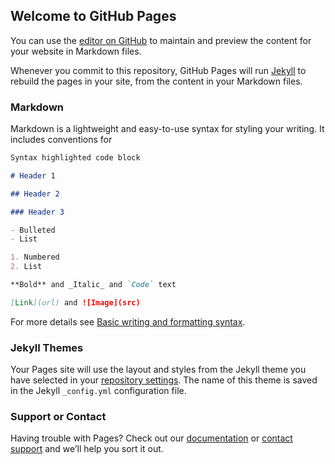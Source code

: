 ## Welcome to GitHub Pages

You can use the [editor on GitHub](https://github.com/nextpart/spl-manager/edit/main/docs/index.md)
to maintain and preview the content for your website in Markdown files.

Whenever you commit to this repository, GitHub Pages will run [Jekyll](https://jekyllrb.com/) to
rebuild the pages in your site, from the content in your Markdown files.

### Markdown

Markdown is a lightweight and easy-to-use syntax for styling your writing. It includes conventions
for

```markdown
Syntax highlighted code block

# Header 1

## Header 2

### Header 3

- Bulleted
- List

1. Numbered
2. List

**Bold** and _Italic_ and `Code` text

[Link](url) and ![Image](src)
```

For more details see
[Basic writing and formatting syntax](https://docs.github.com/en/github/writing-on-github/getting-started-with-writing-and-formatting-on-github/basic-writing-and-formatting-syntax).

### Jekyll Themes

Your Pages site will use the layout and styles from the Jekyll theme you have selected in your
[repository settings](https://github.com/nextpart/spl-manager/settings/pages). The name of this
theme is saved in the Jekyll `_config.yml` configuration file.

### Support or Contact

Having trouble with Pages? Check out our
[documentation](https://docs.github.com/categories/github-pages-basics/) or
[contact support](https://support.github.com/contact) and we’ll help you sort it out.
